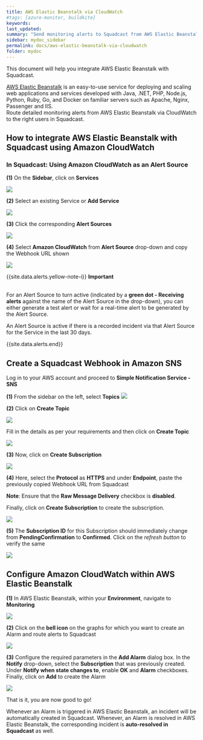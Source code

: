 ```yaml
---
title: AWS Elastic Beanstalk via CloudWatch
#tags: [azure-monitor, buildkite]
keywords: 
last_updated: 
summary: "Send monitoring alerts to Squadcast from AWS Elastic Beanstalk via Amazon CloudWatch"
sidebar: mydoc_sidebar
permalink: docs/aws-elastic-beanstalk-via-cloudwatch
folder: mydoc
---
```


This document will help you integrate AWS Elastic Beanstalk with Squadcast.

[AWS Elastic Beanstalk](https://aws.amazon.com/elasticbeanstalk/) is an easy-to-use service for deploying and scaling web applications and services developed with Java, .NET, PHP, Node.js, Python, Ruby, Go, and Docker on familiar servers such as Apache, Nginx, Passenger and IIS.<br/>
Route detailed monitoring alerts from AWS Elastic Beanstalk via CloudWatch to the right users in Squadcast.

## How to integrate AWS Elastic Beanstalk with Squadcast using Amazon CloudWatch

### In Squadcast: Using Amazon CloudWatch as an Alert Source

**(1)** On the **Sidebar**, click on **Services**

![](images/integration_1-1.png)

**(2)** Select an existing Service or **Add Service** 

![](images/integration_1-2.png)

**(3)** Click the corresponding **Alert Sources**

![](images/integration_1.png)

**(4)** Select **Amazon CloudWatch** from  **Alert Source** drop-down and copy the Webhook URL shown

![](images/aws_1.png)

{{site.data.alerts.yellow-note-i}}
<b>Important</b><br/><br/>
<p>For an Alert Source to turn active (indicated by a <b>green dot - Receiving alerts</b> against the name of the Alert Source in the drop-down), you can either generate a test alert or wait for a real-time alert to be generated by the Alert Source.</p>
<p>An Alert Source is active if there is a recorded incident via that Alert Source for the Service in the last 30 days.</p>
{{site.data.alerts.end}}

## Create a Squadcast Webhook in Amazon SNS

Log in to your AWS account and proceed to **Simple Notification Service - SNS**

**(1)** From the sidebar on the left, select **Topics**
![](images/aws_2_a.png)

**(2)** Click on **Create Topic**

![](images/aws_2_b.png)

Fill in the details as per your requirements and then click on **Create Topic**

![](images/aws_2_c.png)

**(3)** Now, click on **Create Subscription**

![](images/aws_3_a.png)

**(4)** Here, select the **Protocol** as **HTTPS** and under **Endpoint**, paste the previously copied Webhook URL from Squadcast

**Note**: Ensure that the **Raw Message Delivery** checkbox is **disabled**.

Finally, click on **Create Subscription** to create the subscription.

![](images/aws_3_b.png)

**(5)** The **Subscription ID** for this Subscription should immediately change from **PendingConfirmation** to **Confirmed**. Click on the *refresh button* to verify the same

![](images/aws_4_a.png)

## Configure Amazon CloudWatch within AWS Elastic Beanstalk

**(1)** In AWS Elastic Beanstalk, within your **Environment**, navigate to **Monitoring**

![](images/aws_elastic_1.png)

**(2)** Click on the **bell icon** on the graphs for which you want to create an Alarm and route alerts to Squadcast

![](images/aws_elastic_2.png)

**(3)** Configure the required parameters in the **Add Alarm** dialog box. In the **Notify** drop-down, select the **Subscription** that was previously created. Under **Notify when state changes to**, enable **OK** and **Alarm** checkboxes. Finally, click on **Add** to create the Alarm

![](images/aws_elastic_3.png)

That is it, you are now good to go! 

Whenever an Alarm is triggered in AWS Elastic Beanstalk, an incident will be automatically created in Squadcast. Whenever, an Alarm is resolved in AWS Elastic Beanstalk, the corresponding incident is **auto-resolved in Squadcast** as well.